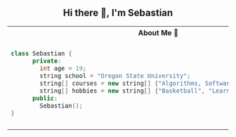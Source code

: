<h2 align="center">Hi there 👋, I'm Sebastian</h2>

<table>
<tr>
<th> About Me 🤩 </th>
<th> My GitPet! </th>
</tr>
<tr>
<td>

  ```cpp
  class Sebastian {
        private:
          int age = 19;
          string school = "Oregon State University";
          string[] courses = new string[] {"Algorithms, Software Engineering I/II"};
          string[] hobbies = new string[] {"Basketball", "Learning Piano", "Poker"};
        public:
          Sebastian();
  }
  ```

</td>
<td>

  <picture style="width=20%;">
    <source media="(prefers-color-scheme: dark)" srcset="https://gitpets.fly.dev/api?username=sebat2004&petname=Sebastian's+Pet&theme=dark&species=bunny">
    <source media="(prefers-color-scheme: light)" srcset="https://gitpets.fly.dev/api?username=sebat2004&petname=Sebastian's+Pet&theme=light&species=bunny">
    <img alt="Shows a gitpet" src="https://gitpets.fly.dev/api?username=sebat2004&petname=Sebastian's+Pet&theme=dark&species=bunny" width="200px">
  </picture>

</td>
</tr>
</table>
